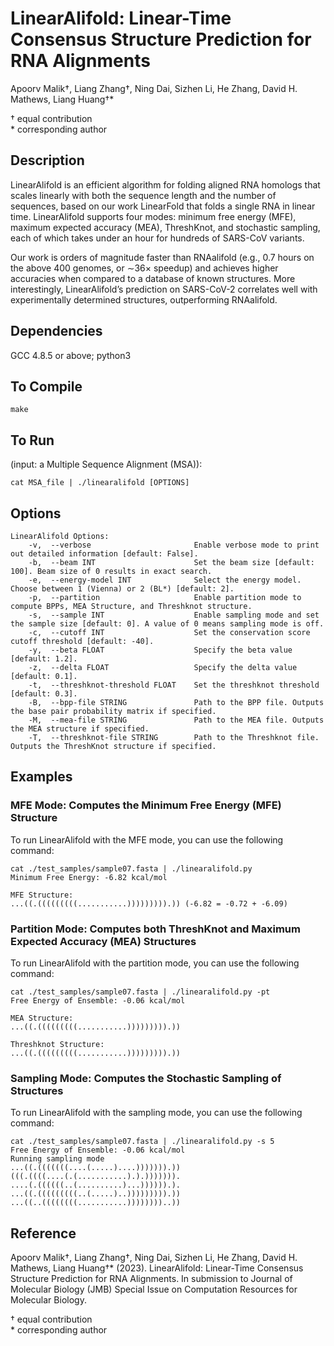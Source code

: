# LinearAlifold: Linear-Time Consensus Structure Prediction for RNA Alignments

Apoorv Malik†, Liang Zhang†, Ning Dai, Sizhen Li, He Zhang, David H. Mathews, Liang Huang†*  

† equal contribution  
\* corresponding author

## Description

LinearAlifold is an efficient algorithm for folding aligned RNA homologs that scales linearly with both the sequence length and the number of sequences, based on our work LinearFold that folds a single RNA in linear time. LinearAlifold supports four modes: minimum free energy (MFE), maximum expected accuracy (MEA), ThreshKnot, and stochastic sampling, each of which takes under an hour for hundreds of SARS-CoV variants.

Our work is orders of magnitude faster than RNAalifold (e.g., 0.7 hours on the above 400 genomes, or ∼36× speedup) and achieves higher accuracies when compared to a database of known structures. More interestingly, LinearAlifold’s prediction on SARS-CoV-2 correlates well with experimentally determined structures, outperforming RNAalifold.

## Dependencies
GCC 4.8.5 or above; 
python3

## To Compile
```
make
```

## To Run
(input: a Multiple Sequence Alignment (MSA)):
```
cat MSA_file | ./linearalifold [OPTIONS]
```

## Options   
    LinearAlifold Options:
        -v,  --verbose                       Enable verbose mode to print out detailed information [default: False].
        -b,  --beam INT                      Set the beam size [default: 100]. Beam size of 0 results in exact search.
        -e,  --energy-model INT              Select the energy model. Choose between 1 (Vienna) or 2 (BL*) [default: 2].
        -p,  --partition                     Enable partition mode to compute BPPs, MEA Structure, and Threshknot structure.
        -s,  --sample INT                    Enable sampling mode and set the sample size [default: 0]. A value of 0 means sampling mode is off.
        -c,  --cutoff INT                    Set the conservation score cutoff threshold [default: -40].
        -y,  --beta FLOAT                    Specify the beta value [default: 1.2].
        -z,  --delta FLOAT                   Specify the delta value [default: 0.1].
        -t,  --threshknot-threshold FLOAT    Set the threshknot threshold [default: 0.3].
        -B,  --bpp-file STRING               Path to the BPP file. Outputs the base pair probability matrix if specified.
        -M,  --mea-file STRING               Path to the MEA file. Outputs the MEA structure if specified.
        -T,  --threshknot-file STRING        Path to the Threshknot file. Outputs the ThreshKnot structure if specified.        

## Examples

### MFE Mode: Computes the Minimum Free Energy (MFE) Structure
To run LinearAlifold with the MFE mode, you can use the following command:
```
cat ./test_samples/sample07.fasta | ./linearalifold.py 
Minimum Free Energy: -6.82 kcal/mol

MFE Structure: 
...((.(((((((((...........))))))))).)) (-6.82 = -0.72 + -6.09)
```

### Partition Mode: Computes both ThreshKnot and Maximum Expected Accuracy (MEA) Structures
To run LinearAlifold with the partition mode, you can use the following command:
```
cat ./test_samples/sample07.fasta | ./linearalifold.py -pt
Free Energy of Ensemble: -0.06 kcal/mol

MEA Structure:
...((.(((((((((...........))))))))).))

Threshknot Structure:
...((.(((((((((...........))))))))).))
```

### Sampling Mode: Computes the Stochastic Sampling of Structures
To run LinearAlifold with the sampling mode, you can use the following command:
```
cat ./test_samples/sample07.fasta | ./linearalifold.py -s 5
Free Energy of Ensemble: -0.06 kcal/mol
Running sampling mode
...((.(((((((....(.....)....))))))).))
(((.((((....(.(...........).).))))))).
....(.((((((..(..........)...)))))).).
...((.(((((((((..(.....)..))))))))).))
...((..((((((((...........))))))))..))
```

## Reference
Apoorv Malik†, Liang Zhang†, Ning Dai, Sizhen Li, He Zhang, David H. Mathews, Liang Huang†* (2023). LinearAlifold: Linear-Time Consensus Structure Prediction for RNA Alignments. In submission to Journal of Molecular Biology (JMB) Special Issue on Computation Resources for Molecular Biology.

† equal contribution  
\* corresponding author  